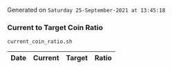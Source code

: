 Generated on `Saturday 25-September-2021 at 13:45:18`

### Current to Target Coin Ratio
`current_coin_ratio.sh`

Date|Current|Target|Ratio
---|---|---|---

